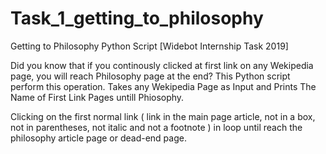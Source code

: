 # Task_1_getting_to_philosophy
Getting to Philosophy Python Script [Widebot Internship Task 2019]

Did you know that if you continously clicked at first link on any Wekipedia page, you will reach Philosophy page at the end?
This Python script perform this operation. Takes any Wekipedia Page as Input and Prints The Name of First Link Pages untill Phiosophy.

Clicking on the first normal link ( link in the main page article, not in a box, not in parentheses, not italic and not a footnote )
in loop until reach the philosophy article page or dead-end page.
